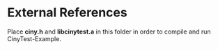 # External References

Place **ciny.h** and **libcinytest.a** in this folder in order to compile and run CinyTest-Example.

